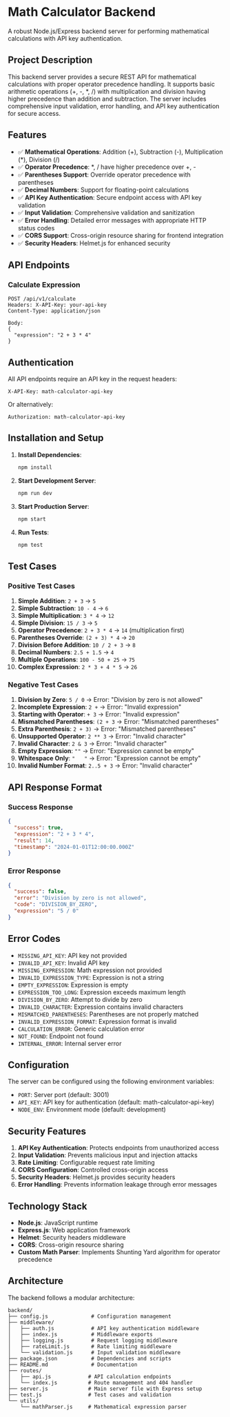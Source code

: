 # Math Calculator Backend

A robust Node.js/Express backend server for performing mathematical calculations with API key authentication.

## Project Description

This backend server provides a secure REST API for mathematical calculations with proper operator precedence handling. It supports basic arithmetic operations (+, -, *, /) with multiplication and division having higher precedence than addition and subtraction. The server includes comprehensive input validation, error handling, and API key authentication for secure access.

## Features

- ✅ **Mathematical Operations**: Addition (+), Subtraction (-), Multiplication (*), Division (/)
- ✅ **Operator Precedence**: *, / have higher precedence over +, -
- ✅ **Parentheses Support**: Override operator precedence with parentheses
- ✅ **Decimal Numbers**: Support for floating-point calculations
- ✅ **API Key Authentication**: Secure endpoint access with API key validation
- ✅ **Input Validation**: Comprehensive validation and sanitization
- ✅ **Error Handling**: Detailed error messages with appropriate HTTP status codes
- ✅ **CORS Support**: Cross-origin resource sharing for frontend integration
- ✅ **Security Headers**: Helmet.js for enhanced security

## API Endpoints

### Calculate Expression
```
POST /api/v1/calculate
Headers: X-API-Key: your-api-key
Content-Type: application/json

Body:
{
  "expression": "2 + 3 * 4"
}
```

## Authentication

All API endpoints require an API key in the request headers:

```
X-API-Key: math-calculator-api-key
```

Or alternatively:
```
Authorization: math-calculator-api-key
```

## Installation and Setup

1. **Install Dependencies**:
   ```bash
   npm install
   ```

2. **Start Development Server**:
   ```bash
   npm run dev
   ```

3. **Start Production Server**:
   ```bash
   npm start
   ```

4. **Run Tests**:
   ```bash
   npm test
   ```

## Test Cases

### Positive Test Cases

1. **Simple Addition**: `2 + 3` → `5`
2. **Simple Subtraction**: `10 - 4` → `6`
3. **Simple Multiplication**: `3 * 4` → `12`
4. **Simple Division**: `15 / 3` → `5`
5. **Operator Precedence**: `2 + 3 * 4` → `14` (multiplication first)
6. **Parentheses Override**: `(2 + 3) * 4` → `20`
7. **Division Before Addition**: `10 / 2 + 3` → `8`
8. **Decimal Numbers**: `2.5 + 1.5` → `4`
9. **Multiple Operations**: `100 - 50 + 25` → `75`
10. **Complex Expression**: `2 * 3 + 4 * 5` → `26`

### Negative Test Cases

1. **Division by Zero**: `5 / 0` → Error: "Division by zero is not allowed"
2. **Incomplete Expression**: `2 +` → Error: "Invalid expression"
3. **Starting with Operator**: `+ 3` → Error: "Invalid expression"
4. **Mismatched Parentheses**: `(2 + 3` → Error: "Mismatched parentheses"
5. **Extra Parenthesis**: `2 + 3)` → Error: "Mismatched parentheses"
6. **Unsupported Operator**: `2 ** 3` → Error: "Invalid character"
7. **Invalid Character**: `2 & 3` → Error: "Invalid character"
8. **Empty Expression**: `""` → Error: "Expression cannot be empty"
9. **Whitespace Only**: `"   "` → Error: "Expression cannot be empty"
10. **Invalid Number Format**: `2..5 + 3` → Error: "Invalid character"

## API Response Format

### Success Response
```json
{
  "success": true,
  "expression": "2 + 3 * 4",
  "result": 14,
  "timestamp": "2024-01-01T12:00:00.000Z"
}
```

### Error Response
```json
{
  "success": false,
  "error": "Division by zero is not allowed",
  "code": "DIVISION_BY_ZERO",
  "expression": "5 / 0"
}
```

## Error Codes

- `MISSING_API_KEY`: API key not provided
- `INVALID_API_KEY`: Invalid API key
- `MISSING_EXPRESSION`: Math expression not provided
- `INVALID_EXPRESSION_TYPE`: Expression is not a string
- `EMPTY_EXPRESSION`: Expression is empty
- `EXPRESSION_TOO_LONG`: Expression exceeds maximum length
- `DIVISION_BY_ZERO`: Attempt to divide by zero
- `INVALID_CHARACTER`: Expression contains invalid characters
- `MISMATCHED_PARENTHESES`: Parentheses are not properly matched
- `INVALID_EXPRESSION_FORMAT`: Expression format is invalid
- `CALCULATION_ERROR`: Generic calculation error
- `NOT_FOUND`: Endpoint not found
- `INTERNAL_ERROR`: Internal server error

## Configuration

The server can be configured using the following environment variables:

- `PORT`: Server port (default: 3001)
- `API_KEY`: API key for authentication (default: math-calculator-api-key)
- `NODE_ENV`: Environment mode (default: development)

## Security Features

1. **API Key Authentication**: Protects endpoints from unauthorized access
2. **Input Validation**: Prevents malicious input and injection attacks
3. **Rate Limiting**: Configurable request rate limiting
4. **CORS Configuration**: Controlled cross-origin access
5. **Security Headers**: Helmet.js provides security headers
6. **Error Handling**: Prevents information leakage through error messages

## Technology Stack

- **Node.js**: JavaScript runtime
- **Express.js**: Web application framework
- **Helmet**: Security headers middleware
- **CORS**: Cross-origin resource sharing
- **Custom Math Parser**: Implements Shunting Yard algorithm for operator precedence

## Architecture

The backend follows a modular architecture:

```
backend/
├── config.js              # Configuration management
├── middleware/
│   ├── auth.js            # API key authentication middleware
│   ├── index.js           # Middleware exports
│   ├── logging.js         # Request logging middleware
│   ├── rateLimit.js       # Rate limiting middleware
│   └── validation.js      # Input validation middleware
├── package.json           # Dependencies and scripts
├── README.md              # Documentation
├── routes/
│   ├── api.js            # API calculation endpoints
│   └── index.js          # Route management and 404 handler
├── server.js             # Main server file with Express setup
├── test.js               # Test cases and validation
└── utils/
    └── mathParser.js     # Mathematical expression parser
```
